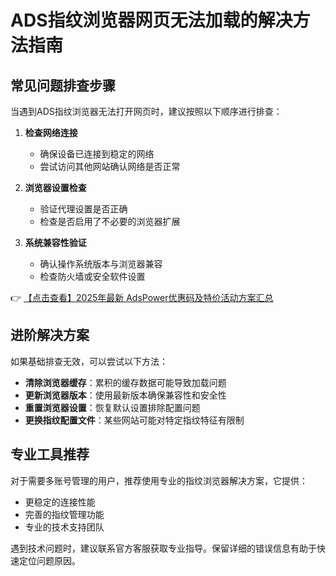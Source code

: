 # ADS指纹浏览器网页无法加载的解决方法指南

## 常见问题排查步骤

当遇到ADS指纹浏览器无法打开网页时，建议按照以下顺序进行排查：

1. **检查网络连接**
   - 确保设备已连接到稳定的网络
   - 尝试访问其他网站确认网络是否正常

2. **浏览器设置检查**
   - 验证代理设置是否正确
   - 检查是否启用了不必要的浏览器扩展

3. **系统兼容性验证**
   - 确认操作系统版本与浏览器兼容
   - 检查防火墙或安全软件设置

👉 [【点击查看】2025年最新 AdsPower优惠码及特价活动方案汇总](https://bit.ly/adspower_free)

## 进阶解决方案

如果基础排查无效，可以尝试以下方法：

- **清除浏览器缓存**：累积的缓存数据可能导致加载问题
- **更新浏览器版本**：使用最新版本确保兼容性和安全性
- **重置浏览器设置**：恢复默认设置排除配置问题
- **更换指纹配置文件**：某些网站可能对特定指纹特征有限制

## 专业工具推荐

对于需要多账号管理的用户，推荐使用专业的指纹浏览器解决方案，它提供：

- 更稳定的连接性能
- 完善的指纹管理功能
- 专业的技术支持团队

遇到技术问题时，建议联系官方客服获取专业指导。保留详细的错误信息有助于快速定位问题原因。